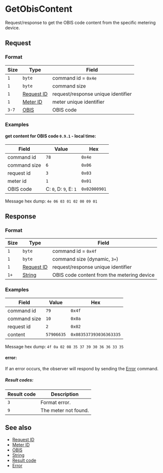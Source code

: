# GetObisContent

Request/response to get the OBIS code content from the specific metering device.


## Request

### Format

| Size  | Type                                 | Field                              |
| ----- | ------------------------------------ | ---------------------------------- |
| `1`   | `byte`                               | command id = `0x4e`                |
| `1`   | `byte`                               | command size                       |
| `1`   | [Request ID](../types.md#request-id) | request/response unique identifier |
| `1`   | [Meter ID](../types.md#meter-id)     | meter unique identifier            |
| `3-7` | [OBIS](../types.md#obis)             | OBIS code                          |


### Examples

#### get content for OBIS code `0.9.1` - local time:

| Field        | Value                  | Hex          |
| ------------ | ---------------------- | ------------ |
| command id   | `78`                   | `0x4e`       |
| command size | `6`                    | `0x06`       |
| request id   | `3`                    | `0x03`       |
| meter id     | `1`                    | `0x01`       |
| OBIS code    | C: `0`, D: `9`, E: `1` | `0x02000901` |

Message hex dump: `4e 06 03 01 02 00 09 01`


## Response

### Format

| Size | Type                                 | Field                                      |
| ---- | ------------------------------------ | ------------------------------------------ |
| `1`  | `byte`                               | command id = `0x4f`                        |
| `1`  | `byte`                               | command size (dynamic, `3+`)               |
| `1`  | [Request ID](../types.md#request-id) | request/response unique identifier         |
| `1+` | [String](../types.md#string)         | OBIS code content from the metering device |


### Examples

| Field        | Value      | Hex                    |
| ------------ | ---------- | ---------------------- |
| command id   | `79`       | `0x4f`                 |
| command size | `10`       | `0x0a`                 |
| request id   | `2`        | `0x02`                 |
| content      | `57906635` | `0x083537393036363335` |

Message hex dump: `4f 0a 02 08 35 37 39 30 36 36 33 35`

#### error:

If an error occurs, the observer will respond by sending the [Error](./uplink/Error.md) command.

##### Result codes:

| Result code | Description          |
| ----------- | -------------------- |
| `3`         | Format error.        |
| `9`         | The meter not found. |


## See also

* [Request ID](../types.md#request-id)
* [Meter ID](../types.md#meter-id)
* [OBIS](../types.md#obis)
* [String](../types.md#string)
* [Result code](../types.md#result-code)
* [Error](./uplink/Error.md)
